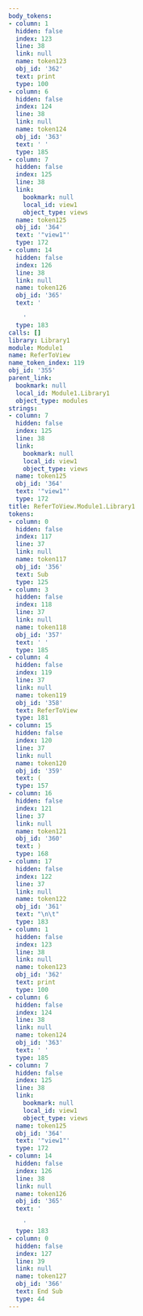 ```yaml
---
body_tokens:
- column: 1
  hidden: false
  index: 123
  line: 38
  link: null
  name: token123
  obj_id: '362'
  text: print
  type: 100
- column: 6
  hidden: false
  index: 124
  line: 38
  link: null
  name: token124
  obj_id: '363'
  text: ' '
  type: 185
- column: 7
  hidden: false
  index: 125
  line: 38
  link:
    bookmark: null
    local_id: view1
    object_type: views
  name: token125
  obj_id: '364'
  text: '"view1"'
  type: 172
- column: 14
  hidden: false
  index: 126
  line: 38
  link: null
  name: token126
  obj_id: '365'
  text: '

    '
  type: 183
calls: []
library: Library1
module: Module1
name: ReferToView
name_token_index: 119
obj_id: '355'
parent_link:
  bookmark: null
  local_id: Module1.Library1
  object_type: modules
strings:
- column: 7
  hidden: false
  index: 125
  line: 38
  link:
    bookmark: null
    local_id: view1
    object_type: views
  name: token125
  obj_id: '364'
  text: '"view1"'
  type: 172
title: ReferToView.Module1.Library1
tokens:
- column: 0
  hidden: false
  index: 117
  line: 37
  link: null
  name: token117
  obj_id: '356'
  text: Sub
  type: 125
- column: 3
  hidden: false
  index: 118
  line: 37
  link: null
  name: token118
  obj_id: '357'
  text: ' '
  type: 185
- column: 4
  hidden: false
  index: 119
  line: 37
  link: null
  name: token119
  obj_id: '358'
  text: ReferToView
  type: 181
- column: 15
  hidden: false
  index: 120
  line: 37
  link: null
  name: token120
  obj_id: '359'
  text: (
  type: 157
- column: 16
  hidden: false
  index: 121
  line: 37
  link: null
  name: token121
  obj_id: '360'
  text: )
  type: 168
- column: 17
  hidden: false
  index: 122
  line: 37
  link: null
  name: token122
  obj_id: '361'
  text: "\n\t"
  type: 183
- column: 1
  hidden: false
  index: 123
  line: 38
  link: null
  name: token123
  obj_id: '362'
  text: print
  type: 100
- column: 6
  hidden: false
  index: 124
  line: 38
  link: null
  name: token124
  obj_id: '363'
  text: ' '
  type: 185
- column: 7
  hidden: false
  index: 125
  line: 38
  link:
    bookmark: null
    local_id: view1
    object_type: views
  name: token125
  obj_id: '364'
  text: '"view1"'
  type: 172
- column: 14
  hidden: false
  index: 126
  line: 38
  link: null
  name: token126
  obj_id: '365'
  text: '

    '
  type: 183
- column: 0
  hidden: false
  index: 127
  line: 39
  link: null
  name: token127
  obj_id: '366'
  text: End Sub
  type: 44
---
```

